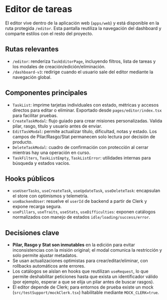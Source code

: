 # Editor de tareas

El editor vive dentro de la aplicación web (`apps/web`) y está disponible en la ruta protegida `/editor`. Esta pantalla reutiliza la navegación del dashboard y comparte estilos con el resto del proyecto.

## Rutas relevantes

- `/editor`: renderiza `TaskEditorPage`, incluyendo filtros, lista de tareas y los modales de creación/edición/eliminación.
- `/dashboard-v3`: redirige cuando el usuario sale del editor mediante la navegación global.

## Componentes principales

- `TaskList`: imprime tarjetas individuales con estado, métricas y accesos directos para editar o eliminar. Exportado desde `pages/editor/index.tsx` para facilitar pruebas.
- `CreateTaskModal`: flujo guiado para crear misiones personalizadas. Valida pilar, rasgo, título y usuario antes de enviar.
- `EditTaskModal`: permite actualizar título, dificultad, notas y estado. Los campos de Pilar/Rasgo/Stat permanecen solo lectura por decisión de producto.
- `DeleteTaskModal`: cuadro de confirmación con protección al cerrar mientras hay una operación en curso.
- `TaskFilters`, `TaskListEmpty`, `TaskListError`: utilidades internas para búsqueda y estados vacíos.

## Hooks públicos

- `useUserTasks`, `useCreateTask`, `useUpdateTask`, `useDeleteTask`: encapsulan el store con optimismos y telemetría.
- `useBackendUser`: resuelve el `userId` de backend a partir de Clerk y expone recarga segura.
- `usePillars`, `useTraits`, `useStats`, `useDifficulties`: exponen catálogos normalizados con manejo de estados `idle/loading/success/error`.

## Decisiones clave

- **Pilar, Rasgo y Stat son inmutables** en la edición para evitar inconsistencias con la misión original; el modal comunica la restricción y solo permite ajustar metadatos.
- Se usan actualizaciones optimistas para crear/editar/eliminar, con rollbacks automáticos ante errores.
- Los catálogos se aíslan en hooks que reutilizan `useRequest`, lo que permite deshabilitar peticiones hasta que exista un identificador válido (por ejemplo, esperar a que se elija un pilar antes de buscar rasgos).
- El editor depende de Clerk; para entornos de prueba existe un mock (`src/testSupport/mockClerk.tsx`) habilitable mediante `MOCK_CLERK=true`.
